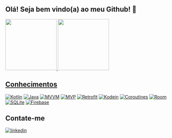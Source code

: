 <!--
**flaviosfdev/flaviosfdev** is a ✨ _special_ ✨ repository because its `README.md` (this file) appears on your GitHub profile.

Here are some ideas to get you started:

- 🔭 I’m currently working on ...
- 🌱 I’m currently learning ...
- 👯 I’m looking to collaborate on ...
- 🤔 I’m looking for help with ...
- 💬 Ask me about ...
- 📫 How to reach me: ...
- 😄 Pronouns: ...
- ⚡ Fun fact: ...
-->

## Olá! Seja bem vindo(a) ao meu Github! 👋  

<!-- 👨‍💻 Meu nome é Flávio e sou um desenvolvedor android iniciante trabalhando remotamente 🚀

🔭 Aqui você encontrará repositórios de estudos sobre Android e Kotlin.  -->

<!-- ## Github Stats  -->
<div>
  <a href="https://github.com/flaviosfdev">
  <img height="160em" src="https://github-readme-stats.vercel.app/api?username=flaviosfdev&show_icons=true&theme=radical&include_all_commits=true&count_private=true"/>
  <img height="160em" src="https://github-readme-stats.vercel.app/api/top-langs/?username=flaviosfdev&layout=compact&langs_count=7&theme=radical"/>
</div>



<div>
<h2> Conhecimentos </h2>
  
[![Kotlin](https://img.shields.io/badge/Kotlin-2ea44f)](https://)
[![Java](https://img.shields.io/badge/Java-2ea44f)](https://)
[![MVVM](https://img.shields.io/badge/MVVM-2ea44f)](https://)
[![MVP](https://img.shields.io/badge/MVP-2ea44f)](https://)
[![Retrofit](https://img.shields.io/badge/Retrofit-2ea44f)](https://)
[![Kodein](https://img.shields.io/badge/Kodein-2ea44f)](https://)
[![Coroutines](https://img.shields.io/badge/Coroutines-2ea44f)](https://)
[![Room](https://img.shields.io/badge/Room-2ea44f)](https://)
[![SQLite](https://img.shields.io/badge/SQLite-2ea44f)](https://)
[![Firebase](https://img.shields.io/badge/Firebase-2ea44f)](https://)
<!-- [![Koin](https://img.shields.io/badge/Koin-2ea44f)](https://) -->
   
</div>

<!-- ## Conhecimentos  
<div style="display: inline_block">
  <img align="center" alt="Android" height="30" width="40" src="https://raw.githubusercontent.com/devicons/devicon/master/icons/android/android-plain.svg">
  <img align="center" alt="Kotlin" height="30" width="40" src="https://profilinator.rishav.dev/skills-assets/kotlinlang-icon.svg">
</div> -->
 
## Contate-me  
<a href="https://linkedin.com/in/flaviosferreira" target="_blank">
  <img src=https://img.shields.io/badge/linkedin-%231E77B5.svg?&style=for-the-badge&logo=linkedin&logoColor=white alt=linkedin style="margin-bottom: 5px;" />
</a>  
<!-- <a href="https://github.com/flaviosfdev" target="_blank">
  <img src=https://img.shields.io/badge/github-%2324292e.svg?&style=for-the-badge&logo=github&logoColor=white alt=github style="margin-bottom: 5px;" />
</a> -->
